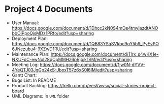 # Project 4 Documents
* User Manual: https://docs.google.com/document/d/1Dhcc2kN0S4mOe4tmyIazdtANObbOiPpoQjsMDz1PRfo/edit?usp=sharing
* Deployment Plan: https://docs.google.com/document/d/1QB83YSqSVkbc9qY5b9_PyEvPO6JNezubu4-9XZwD1RU/edit?usp=sharing
* Maintenance Plan: https://docs.google.com/document/d/11rx_s4wKX1e-NXUFdC-ewNol28qCpMMHz6pRjbjk1SM/edit?usp=sharing
* Meeting Log: https://docs.google.com/document/d/1jw0N-dYVV-4YeQTJ03JgGp24xS-JboxT57z6xS0l6IM/edit?usp=sharing
* Gantt Chart: 
* Bugs List: In README
* Product Backlog: https://trello.com/b/eesVwvsx/social-stories-project-board
* UML Diagrams: In `UML` folder
